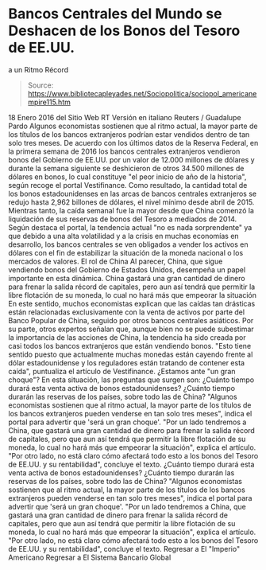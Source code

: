 # Bancos Centrales del Mundo se Deshacen de los Bonos del Tesoro de EE.UU. 
a un Ritmo Récord

> Source: https://www.bibliotecapleyades.net/Sociopolitica/sociopol_americanempire115.htm

18 Enero 2016
del Sitio Web RT
Versión en italiano
Reuters / Guadalupe Pardo
Algunos economistas
sostienen que al ritmo actual,
la mayor parte de los títulos de los bancos extranjeros
podrían estar vendidos
dentro de tan solo tres meses.
De acuerdo con los últimos datos de la Reserva Federal, en la primera semana de 2016 los bancos centrales extranjeros vendieron bonos del Gobierno de EE.UU. por un valor de 12.000 millones de dólares y durante la semana siguiente se deshicieron de otros 34.500 millones de dólares en bonos, lo cual constituye "el peor inicio de año de la historia", según recoge el portal Vestifinance. Como resultado, la cantidad total de los bonos estadounidenses en las arcas de bancos centrales extranjeros se redujo hasta 2,962 billones de dólares, el nivel mínimo desde abril de 2015. Mientras tanto, la caída semanal fue la mayor desde que China comenzó la liquidación de sus reservas de bonos del Tesoro a mediados de 2014. Según destaca el portal, la tendencia actual "no es nada sorprendente" ya que debido a una alta volatilidad y a la crisis en muchas economías en desarrollo, los bancos centrales se ven obligados a vender los activos en dólares con el fin de estabilizar la situación de la moneda nacional o los mercados de valores.
El rol de China Al parecer, China, que sigue vendiendo bonos del Gobierno de Estados Unidos, desempeña un papel importante en esta dinámica.
China gastará una gran cantidad de dinero
para frenar la salida récord de capitales,
pero aun así tendrá que permitir
la libre flotación de su moneda,
lo cual no hará más que empeorar la situación
En este sentido, muchos economistas explican que las caídas tan drásticas están relacionadas exclusivamente con la venta de activos por parte del Banco Popular de China, seguido por otros bancos centrales asiáticos. Por su parte, otros expertos señalan que, aunque bien no se puede subestimar la importancia de las acciones de China, la tendencia ha sido creada por casi todos los bancos extranjeros que están vendiendo bonos.
"Esto tiene sentido puesto que actualmente muchas monedas están cayendo frente al dólar estadounidense y los reguladores están tratando de contener esta caída", puntualiza el artículo de Vestifinance.
¿Estamos ante "un gran choque"? En esta situación, las preguntas que surgen son:
¿Cuánto tiempo durará esta venta activa de bonos estadounidenses? ¿Cuánto tiempo durarán las reservas de los países, sobre todo las de China? "Algunos economistas sostienen que al ritmo actual, la mayor parte de los títulos de los bancos extranjeros pueden venderse en tan solo tres meses", indica el portal para advertir que 'será un gran choque'. "Por un lado tendremos a China, que gastará una gran cantidad de dinero para frenar la salida récord de capitales, pero que aun así tendrá que permitir la libre flotación de su moneda, lo cual no hará más que empeorar la situación", explica el artículo. "Por otro lado, no está claro cómo afectará todo esto a los bonos del Tesoro de EE.UU. y su rentabilidad", concluye el texto.
¿Cuánto tiempo durará esta venta activa de bonos estadounidenses?
¿Cuánto tiempo durarán las reservas de los países, sobre todo las de China?
"Algunos economistas sostienen que al ritmo actual, la mayor parte de los títulos de los bancos extranjeros pueden venderse en tan solo tres meses", indica el portal para advertir que 'será un gran choque'.
"Por un lado tendremos a China, que gastará una gran cantidad de dinero para frenar la salida récord de capitales, pero que aun así tendrá que permitir la libre flotación de su moneda, lo cual no hará más que empeorar la situación", explica el artículo. "Por otro lado, no está claro cómo afectará todo esto a los bonos del Tesoro de EE.UU. y su rentabilidad", concluye el texto.
Regresar a El "Imperio" Americano
Regresar a El Sistema Bancario Global
